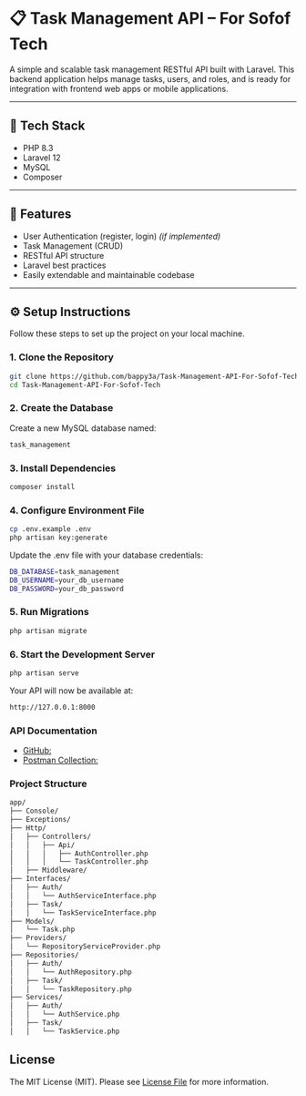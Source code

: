 # 📋 Task Management API – For Sofof Tech

A simple and scalable task management RESTful API built with Laravel. This backend application helps manage tasks, users, and roles, and is ready for integration with frontend web apps or mobile applications.

---

## 🔧 Tech Stack

- PHP 8.3
- Laravel 12
- MySQL
- Composer

---

## 🚀 Features

- User Authentication (register, login) *(if implemented)*
- Task Management (CRUD)
- RESTful API structure
- Laravel best practices
- Easily extendable and maintainable codebase

---

## ⚙️ Setup Instructions

Follow these steps to set up the project on your local machine.

### 1. Clone the Repository
```bash
git clone https://github.com/bappy3a/Task-Management-API-For-Sofof-Tech.git
cd Task-Management-API-For-Sofof-Tech
```
### 2. Create the Database

Create a new MySQL database named:
```bash
task_management
```
### 3. Install Dependencies
```bash
composer install
```

### 4. Configure Environment File
```bash
cp .env.example .env
php artisan key:generate
```
Update the .env file with your database credentials:
```bash
DB_DATABASE=task_management
DB_USERNAME=your_db_username
DB_PASSWORD=your_db_password
```

### 5. Run Migrations
```bash
php artisan migrate
```

### 6. Start the Development Server
```bash
php artisan serve
```
Your API will now be available at:
```bash
http://127.0.0.1:8000
```

### API Documentation 

- [GitHub:](https://github.com/bappy3a/Task-Management-API-For-Sofof-Tech)
- [Postman Collection:](https://www.postman.com/bappy3a/workspace/public/collection/14497889-6d3d8e4d-b470-4c79-93bb-5411202af3d9?action=share&creator=14497889)

### Project Structure
```bash
app/
├── Console/
├── Exceptions/
├── Http/
│   ├── Controllers/
│   │   ├── Api/
│   │   │   ├── AuthController.php
│   │   │   └── TaskController.php
│   ├── Middleware/
├── Interfaces/
│   ├── Auth/
│   │   └── AuthServiceInterface.php
│   ├── Task/
│   │   └── TaskServiceInterface.php
├── Models/
│   └── Task.php
├── Providers/
│   └── RepositoryServiceProvider.php
├── Repositories/
│   ├── Auth/
│   │   └── AuthRepository.php
│   ├── Task/
│   │   └── TaskRepository.php
├── Services/
│   ├── Auth/
│   │   └── AuthService.php
│   ├── Task/
│   │   └── TaskService.php
```

## License

The MIT License (MIT). Please see [License File](LICENSE.md) for more information.
